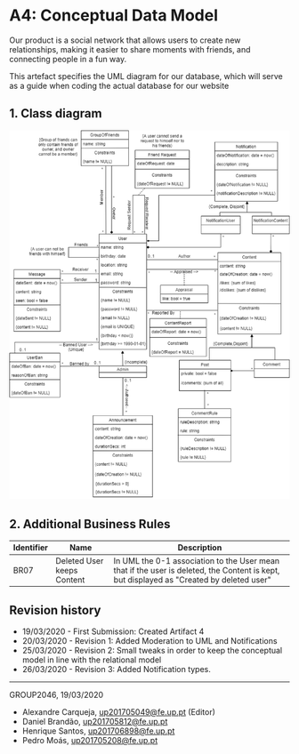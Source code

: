# A4: Conceptual Data Model

Our product is a social network that allows users to create new relationships, making it easier to share moments with friends, and connecting people in a fun way.

This artefact specifies the UML diagram for our database, which will serve as a guide when coding the actual database for our website

## 1. Class diagram

![UML_LBAW](uploads/6cea1aad4ae4a9259f18554422ce2ada/UML-LBAW-A4.png)

## 2. Additional Business Rules

| **Identifier** | **Name** | **Description** |
| --- | --- | --- |
| BR07 | Deleted User keeps Content | In UML the 0-1 association to the User mean that if the user is deleted, the Content is kept, but displayed as "Created by deleted user"  |

## Revision history

* 19/03/2020 - First Submission: Created Artifact 4
* 20/03/2020 - Revision 1: Added Moderation to UML and Notifications
* 25/03/2020 - Revision 2: Small tweaks in order to keep the conceptual model in line with the relational model
* 26/03/2020 - Revision 3: Added Notification types.

---

GROUP2046, 19/03/2020

* Alexandre Carqueja, [up201705049@fe.up.pt](mailto:up201705049@fe.up.pt) (Editor)
* Daniel Brandão, [up201705812@fe.up.pt](mailto:up201705812@fe.up.pt)
* Henrique Santos, [up201706898@fe.up.pt](mailto:up201706898@fe.up.pt)
* Pedro Moás, [up201705208@fe.up.pt](mailto:up201705208@fe.up.pt)